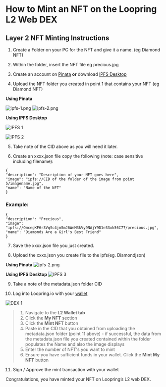 
# How to Mint an NFT on the Loopring L2 Web DEX

## Layer 2 NFT Minting Instructions

1. Create a Folder on your PC for the NFT and give it a name. (eg Diamond NFT)

2. Within the folder, insert the NFT file eg precious.jpg

3. Create an account on [Pinata](https://app.pinata.cloud/) **or** download [IPFS Desktop](https://docs.ipfs.io/install/ipfs-desktop/)

4. Upload the NFT folder you created in point 1 that contains your NFT (eg Diamond NFT) 

**Using Pinata**

![ipfs-1.png](https://static.loopring.io/assets/images/ipfs-1.png)
![ipfs-2.png](https://static.loopring.io/assets/images/ipfs-2.png)

**Using IPFS Desktop**

![IPFS 1](https://lh4.googleusercontent.com/_7QNL46Bo8IzHN_eFHv-bykaCGuvzZci668h6VtSTs69fPie4eMsvdRV_oEDknWdVAxVSUoMdjFXvMLKGsrTqzWJ9gDJve8aYZWf8fb2Zf3svC4tPenauJa00fXpVWPzMsVVMTs2)

![IPFS 2](https://lh6.googleusercontent.com/4JSFZgdoh_2ar7shTLFdDNgx2k9Jyx5cjN0KggDjAYD6rhpO3jO08_peBW5REPW7_VgCaPj9hupNkx2uwZ1wZtGVo7wSQu4Et-UMfborMnVWAVNPsiX9Kpjapoyf96rsoY1MlZAt)

5. Take note of the CID above as you will need it later.

6. Create an xxxx.json file copy the following (note: case sensitive including filename):

```
{
"description": "Description of your NFT goes here",
"image": "ipfs://CID of the folder of the image from point 5/imagename.jpg",
"name": "Name of the NFT"
}
```

### Example:

```
{
"description": "Precious",
"image": "ipfs://QmcegKF6r3VqSc4jmSmJ6WeM3kVy9NAjY9D1e33xk56C77/precious.jpg",
"name": "Diamonds Are a Girl's Best Friend"
}
```

7. Save the xxxx.json file you just created.
   
8. Upload the xxxx.json you create file to the ipfs(eg. Diamondjson)

**Using Pinata**
 ![ipfs-2.png](https://static.loopring.io/assets/images/ipfs-3.png)

**Using IPFS Desktop**
![IPFS 3](https://lh6.googleusercontent.com/m3W814tEgpnN7VvKe8xXeYXOcMcQTe0bK1tCZ9Fkg6WATyjFbk5PBljpuN31tBKoqFNk6rVehOFexUWhunAwEpqdwK_IKPcBLCklm_d6mnihgWOHiS24dASFGHY4WvezejtW-fRw)

9. Take a note of the metadata.json folder CID
   
10. Log into Loopring.io with your [wallet](https://desk.zoho.com/portal/loopring/en/kb/articles/how-do-i-connect-loopringsmartwallet-webdex)

![DEX 1](https://lh3.googleusercontent.com/Jj_-o3atJ283KSqCH5bybw-uCS_f_6jGnYPkVXMQzaQ9cyrSpiCsYxIljz4miDT3JwiwF3efQGA2CD0pRxLzoXXKc-HX9oFuiaL1zKxuwOuDhnVXN-scEY1AdZjbqVwNSBVrph-v)

 >   1. Navigate to the **L2 Wallet tab**
 >   2. Click the **My NFT** section
 >   3. Click the **Mint NFT** button
 >   4. Paste in the CID that you obtained from uploading the metadata.json folder (point 11 above) - if successful, the data from the metadata.json file you created contained within the folder populates the Name and also the image displays
 >   5.  Enter the number of NFT's you want to mint
 >   6.  Ensure you have sufficient funds in your wallet. Click the **Mint My NFT** button

11. Sign / Approve the mint transaction with your wallet

Congratulations, you have minted your NFT on Loopring’s L2 web DEX.




